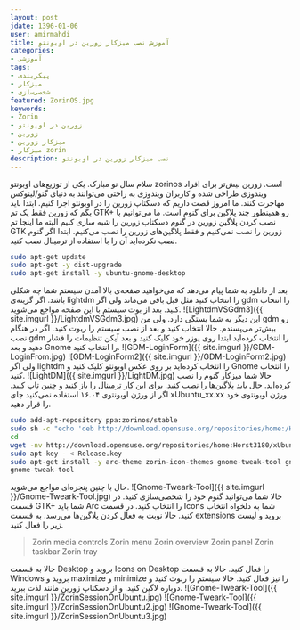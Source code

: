 ```yaml
---
layout: post  
jdate: 1396-01-06
user: amirmahdi
title: آموزش نصب میزکار زورین در اوبونتو
categories:
- آموزشی
tags:
- پیکربندی
- میزکار
- شخصی‌سازی
featured: ZorinOS.jpg
keywords:
- Zorin
- زورین در اویونتو
- زورین
- میزکار زورین
- میزکار zorin
description: نصب میزکار زورین در اوبونتو
---
```


سلام سال نو مبارک.
یکی از توزیع‌های اوبونتو zorinos است. زورین بیش‌تر برای افراد ویندوزی طراحی شده و کاربران ویندوزی به راحتی می‌توانند به دنیای گنو/لینوکس مهاجرت کنند. ما امروز قصت داریم که دسکتاپ زورین را در اوبونتو اجرا کنیم.
ابتدا باید بگم که زورین فقط یک تم GTK+ رو همینطور چند پلاگین برای گنوم است. ما می‌توانیم با نصب کردن پلاگین زورین در گنوم دسکتاپ زورین را شبه سازی کنیم البته ما اینجا تم GTK زورین را نصب نمی‌کنیم و فقط پلاگین‌های زورین را نصب می‌کنیم.
ابتدا اگر گنوم نصب نکرده‌اید آن را با استفاده از ترمینال نصب کنید.

```sh
sudo apt-get update
sudo apt-get -y dist-upgrade
sudo apt-get install -y ubuntu-gnome-desktop
```

بعد از دانلود به شما پیام می‌دهد که می‌خواهید صفحه‌ی بالا آمدن سیستم شما چه شکلی باشد.
اگر گزینه‌ی lightdm را انتخاب کنید مثل قبل باقی می‌ماند ولی اگر gdm را انتخاب کنید. بعد از بوت سیستم با این صفحه مواجع می‌شوید.
![LightdmVSGdm3]({{ site.imgurl }}/LightdmVSGdm3.jpg)
این دیگر به شما بستگی دارد. ولی من gdm رو بیش‌تر می‌پسندم. حالا انتخاب کنید و بعد از نصب  سیستم را ربوت کنید. 
اگر در هنگام نصب gdm را انتخاب کرده‌اید ابتدا روی یوزر خود کلیک کنید و بعد آیکن تنظیمات را فشار دهید و بعد Gnome را انتخاب کنید.
![GDM-LoginForm]({{ site.imgurl }}/GDM-LoginFrom.jpg)
![GDM-LoginForm2]({{ site.imgurl }}/GDM-LoginForm2.jpg)
ولی اگر lightdm را انتخاب کرده‌اید بر روی عکس اوبونتو کلیک کنید و Gnome را انتخاب کنید.
![LightDM]({{ site.imgurl }}/LightDM.jpg)
حالا شما میزکار گنوم را نصب کرده‌اید. حال باید پلاگین‌ها را نصب کنید. برای این کار ترمینال را باز کنید و چنین تاپ کنید. اگر از ورژن اوبونتوی ۱۶.۰۴ استفاده نمی‌کنید جای xUbuntu_xx.xx ورژن اوبونتوی خود را قرار دهید.

```sh
sudo add-apt-repository ppa:zorinos/stable
sudo sh -c "echo 'deb http://download.opensuse.org/repositories/home:/Horst3180/xUbuntu_16.04/ /' > /etc/apt/sources.list.d/arc-theme.list"
cd
wget -nv http://download.opensuse.org/repositories/home:Horst3180/xUbuntu_16.04/Release.key -O Release.key
sudo apt-key - < Release.key
sudo apt-get install -y arc-theme zorin-icon-themes gnome-tweak-tool gnome-shell-extension-zorin-dash gnome-shell-extension-zorin-media-controls gnome-shell-extension-zorin-menu gnome-shell-extension-zorin-overview gnome-shell-extension-zorin-panel gnome-shell-extension-zorin-taskbar gnome-shell-extension-zorin-tray gnome-shell-extension-zorin-window-list-bottom-panel gnome-shell-extension-zorin-window-list-main-panel gnome-shell-extensions-zorin-desktop 
gnome-tweak-tool
```
حال با چنین پنجره‌ای مواجع می‌شوید.
![Gnome-Tweark-Tool]({{ site.imgurl }}/Gnome-Tweark-Tool.jpg)
حالا شما می‌توانید گنوم خود را شخصی‌سازی کنید.
در قسمت GTK+ شما باید Arc را انتخاب کنید.
در قسمت Icons شما به دلخواه انتخاب کنید.
حالا نوبت به فعال کردن پلاگین‌ها می‌رسد. به قسمت extensions بروید و لیست زیر را فعال کنید.
> Zorin media controls
> Zorin menu
> Zorin overview
> Zorin panel
> Zorin taskbar
> Zorin tray

حالا به قسمت Desktop بروید و Icons on Desktop را فعال کنید.
حالا به قسمت Windows بروید و maximize و minimize را نیز فعال کنید.
حالا سیستم را ربوت کنید و دوباره لاگین کنید. و از دسکتاپ زورین مانند لذت ببرید.
![Gnome-Tweark-Tool]({{ site.imgurl }}/ZorinSessionOnUbuntu.jpg)
![Gnome-Tweark-Tool]({{ site.imgurl }}/ZorinSessionOnUbuntu2.jpg)
![Gnome-Tweark-Tool]({{ site.imgurl }}/ZorinSessionOnUbuntu3.jpg)
